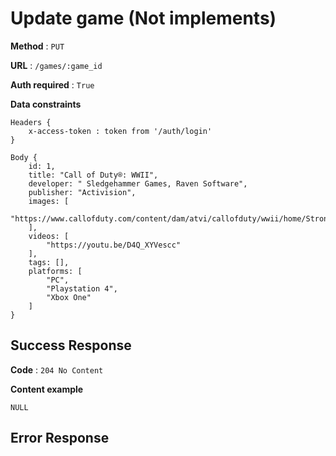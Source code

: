 # Update game (Not implements)

**Method** : `PUT`

**URL** : `/games/:game_id`

**Auth required** : `True`

**Data constraints** 

```
Headers {
    x-access-token : token from '/auth/login'
}

Body {
    id: 1,
    title: "Call of Duty®: WWII",
    developer: " Sledgehammer Games, Raven Software",
    publisher: "Activision",
    images: [
        "https://www.callofduty.com/content/dam/atvi/callofduty/wwii/home/Stronghold_Metadata_Image.jpg"
    ],
    videos: [
        "https://youtu.be/D4Q_XYVescc"
    ],
    tags: [],
    platforms: [
        "PC",
        "Playstation 4",
        "Xbox One"
    ]
}
```

## Success Response

**Code** : `204 No Content`

**Content example**
```
NULL
```

## Error Response
